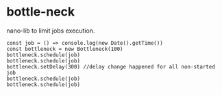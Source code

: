 # bottle-neck
nano-lib to limit jobs execution.

    const job = () => console.log(new Date().getTime())
    const bottleneck = new Bottleneck(100)
    bottleneck.schedule(job)
    bottleneck.schedule(job)
    bottleneck.setDelay(300) //delay change happened for all non-started job
    bottleneck.schedule(job)
    bottleneck.schedule(job)
